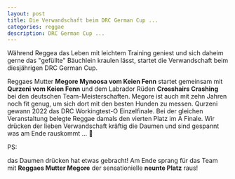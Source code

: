 ```yaml
---
layout: post
title: Die Verwandschaft beim DRC German Cup ...
categories: reggae
description: DRC German Cup ...
---
```


Während Reggea das Leben mit leichtem Training geniest und sich daheim gerne das "gefüllte" Bäuchlein kraulen lässt, 
startet die Verwandschaft beim diesjährigen DRC German Cup.

Reggaes Mutter **Megore Mynoosa vom Keien Fenn** startet gemeinsam mit **Qurzeni vom Keien Fenn** und dem Labrador Rüden **Crosshairs Crashing** 
bei den deutschen Team-Meisterschaften. 
Megore ist auch mit zehn Jahren noch fit genug, um sich dort mit den besten Hunden zu messen. Qurzeni gewann 2022 das DRC Workingtest-O Einzelfinale. 
Bei der gleichen Veranstaltung belegte Reggae damals den vierten Platz im A Finale. 
Wir drücken der lieben Verwandschaft kräftig die Daumen und sind gespannt was am Ende rauskommt ... 🤗

PS: 

das Daumen drücken hat etwas gebracht! Am Ende sprang für das Team mit **Reggaes Mutter Megore** der sensationielle **neunte Platz** raus!

